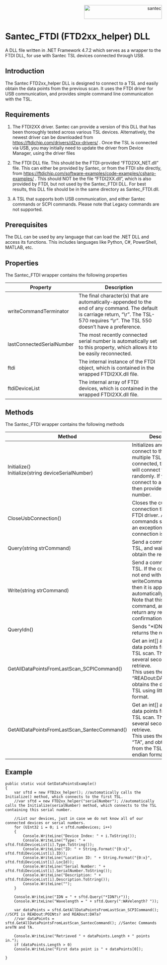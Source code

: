 <p align="right"> <a href="https://www.santec.com/jp/" target="_blank" rel="noreferrer"> <img src="https://www.santec.com/dcms_media/image/common_logo01.png" alt="santec" 
  width="250" height="45"/> </a> </p>


<h1>Santec_FTDI (FTD2xx_helper) DLL</h1>

A DLL file written in .NET Framework 4.7.2 which serves as a wrapper to the FTDI DLL, for use with Santec TSL devices connected through USB. 

<h2>Introduction</h2>

The Santec FTD2xx_helper DLL is designed to connect to a TSL and easily obtain the data points from the previous scan. It uses the FTDI driver for USB communication, and provides simple command line communication with the TSL.

<h2>Requirements</h2>

1) The FTDI2XX driver. Santec can provide a version of this DLL that has been thoroughly tested across various TSL devices. Alternatively, the newest driver can be downloaded from https://ftdichip.com/drivers/d2xx-drivers/ . Once the TSL is connected via USB, you may initially need to update the driver from Device Manager, using the driver files

2) The FTDI DLL file. This should be the FTDI-provided “FTD2XX_NET.dll” file. This can either be provided by Santec, or from the FTDI site directly, from https://ftdichip.com/software-examples/code-examples/csharp-examples/ . This should NOT be the file “FTDI2XX.dll”, which is also provided by FTDI, but not used by the Santec_FTDI DLL.  For best results, this DLL file should be in the same directory as Santec_FTDI.dll. 

3) A TSL that supports both USB communication, and either Santec commands or SCPI commands. Please note that Legacy commands are not supported. 

<h2>Prerequisites</h2>

The DLL can be used by any language that can load the .NET DLL and access its functions. This includes languages like Python, C#, PowerShell, MATLAB, etc. 

<h2>Properties</h2>

The Santec_FTDI wrapper contains the following properties

|Property|Description|
|---|---|
|writeCommandTerminator | The final character(s) that are automatically-appended to the end of any command. The default is carriage return, “\r”. The TSL-570 requires “\r”. The TSL 550 doesn’t have a preference.|
|lastConnectedSerialNumber | The most recently connected serial number is automatically set to this property, which allows it to be easily reconnected.|
|ftdi | The internal instance of the FTDI object, which is contained in the wrapped FTDI2XX.dll file. |
|ftdiDeviceList | The internal array of FTDI devices, which is contained in the wrapped FTDI2XX.dll file. |

<h2>Methods</h2>

The Santec_FTDI wrapper contains the following methods

|Method|Description|
|---|---|
|Initialize()<br />Initialize(string deviceSerialNumber) | Initializes and attempts to connect to the TSL. If multiple TSL devices are connected, then Initialize() will connect to one randomly. If you need to connect to a specific TSL, then provide the serial number. <br/> |If the connection fails for any reason, then an exception is thrown.|
|CloseUsbConnection() | Closes the current USB connection through the FTDI driver. Any future commands sent will throw an exception, as the connection is closed.|
|Query(string strCommand) | Send a command to the TSL, and wait for and obtain the response. |
|Write(string strCommand) | Send a command to the TSL. If the command does not end with the writeCommandTerminator, then it is appended automatically. <br />Note that this only sends a command, and does not return any result or confirmation. |
|QueryIdn() | Sends "*IDN?" and returns the response.|
|GetAllDataPointsFromLastScan_SCPICommand() | Get an int[] array of all data points from the last TSL scan. This may take several seconds to retrieve. <br /> This uses the command “READout:DATa?”, and obtains the data from the TSL using little endian format. |
|GetAllDataPointsFromLastScan_SantecCommand() | Get an int[] array of all data points from the last TSL scan. This may take several seconds to retrieve. <br />This uses the command “TA”, and obtains the data from the TSL using big endian format.|

<h2>Example</h2>

```
public static void GetDataPointsExample()
{
    var sftd = new FTD2xx_helper(); //automatically calls the Initialize() method, which connects to the first TSL.
    //var sftd = new FTD2xx_helper("serialNumber"); //automatically calls the Initialize(serialNumber) method, which connects to the TSL containing this serial number.

    //List our devices, just in case we do not know all of our connected devices or serial numbers.
    for (UInt32 i = 0; i < sftd.numDevices; i++)
    {
        Console.WriteLine("Device Index: " + i.ToString());
        Console.WriteLine("Type: " + sftd.ftdiDeviceList[i].Type.ToString());
        Console.WriteLine("ID: " + String.Format("{0:x}", sftd.ftdiDeviceList[i].ID));
        Console.WriteLine("Location ID: " + String.Format("{0:x}", sftd.ftdiDeviceList[i].LocId));
        Console.WriteLine("Serial Number: " + sftd.ftdiDeviceList[i].SerialNumber.ToString());
        Console.WriteLine("Description: " + sftd.ftdiDeviceList[i].Description.ToString());
        Console.WriteLine("");
    }

    Console.WriteLine("IDN = " + sftd.Query("*IDN?\r"));
    Console.WriteLine("Wavelength = " + sftd.Query(":WAVelength? "));

    var dataPoints = sftd.GetAllDataPointsFromLastScan_SCPICommand(); //SCPI is READout:POINts? and READout:DATa?
    //var dataPoints = sftd.GetAllDataPointsFromLastScan_SantecCommand(); //Santec Commands areTN and TA. 

    Console.WriteLine("Retrieved " + dataPoints.Length + " points in.");
    if (dataPoints.Length > 0)
    Console.WriteLine("First data point is " + dataPoints[0]);

}
```
